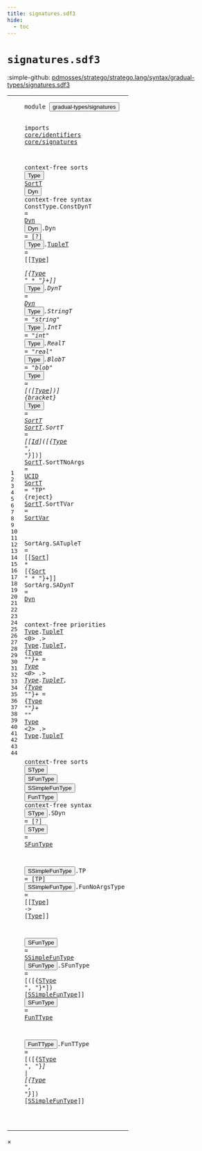 ```yaml
---
title: signatures.sdf3
hide:
  - toc
---
```


# `signatures.sdf3`

:simple-github: [pdmosses/stratego/stratego.lang/syntax/gradual-types/signatures.sdf3]

[pdmosses/stratego/stratego.lang/syntax/gradual-types/signatures.sdf3]: https://github.com/pdmosses/stratego/blob/master/stratego.lang/syntax/gradual-types/signatures.sdf3 "The source file on GitHub"

<div class="sdf3"><table class="highlighttable"><tbody><tr><td class="linenos"><div class="linenodiv"><pre><span></span>1
2
3
4
5
6
7
8
9
10
11
12
13
14
15
16
17
18
19
20
21
22
23
24
25
26
27
28
29
30
31
32
33
34
35
36
37
38
39
40
41
42
43
44
</pre></div></td>
<td class="code"><pre><code><span class="keyword">module</span> <button class="modal-open" id="gradual-types/signatures_1_8" title="Multi-file references" data-urls="../internal.sdf3/#gradual-types/signatures_8_3 line 8; ../main.sdf3/#gradual-types/signatures_5_3 line 5; ../modules.sdf3/#gradual-types/signatures_5_3 line 5; ../overlays.sdf3/#gradual-types/signatures_5_3 line 5; ../strategies.sdf3/#gradual-types/signatures_4_3 line 4; ../terms.sdf3/#gradual-types/signatures_5_3 line 5; ../../deduplicated.sdf3/#gradual-types/signatures_14_3 line 14">gradual-types/signatures</button>

<span class="keyword">imports</span>
  <a href="../../core/identifiers.sdf3/#core/identifiers_1_8" id="core/identifiers_4_3" title="Defined at ../../core/identifiers.sdf3 line 1">core/identifiers</a>
  <a href="../../core/signatures.sdf3/#core/signatures_1_8" id="core/signatures_5_3" title="Defined at ../../core/signatures.sdf3 line 1">core/signatures</a>

<span class="keyword">context-free sorts</span> <button class="modal-open" id="Type_7_20" title="Multi-file references" data-urls="#Type_11_25 line 11, 17, 19, 28, 29, 30, 38, 44; ../modules.sdf3/#Type_11_53 line 11; ../overlays.sdf3/#Type_13_13 line 13; ../strategies.sdf3/#Type_18_30 line 18, 23; ../terms.sdf3/#Type_9_37 line 9; ../../deduplicated.sdf3/#Type_73_30 line 73">Type</button> <a href="#SortT_18_23" id="SortT_7_25" title="Referenced at line 18">SortT</a> <button class="modal-open" id="Dyn_7_31" title="Multi-file references" data-urls="#Dyn_9_25 line 9, 12, 25; ../../deduplicated.sdf3/#Dyn_71_20 line 71, 78">Dyn</button>
<span class="keyword">context-free syntax</span>
  <span id="ConstType_9_3" title="Not referenced">ConstType</span>.<span class="cons_Constructor"><span id="ConstDynT_9_13" title="Not referenced">ConstDynT</span></span> = <a href="#Dyn_7_31" id="Dyn_9_25" title="Defined at line 7, 10">Dyn</a>
  <button class="modal-open" id="Dyn_10_3" title="Multi-file references" data-urls="#Dyn_9_25 line 9, 12, 25; ../../deduplicated.sdf3/#Dyn_71_20 line 71, 78">Dyn</button>.<span class="cons_Constructor"><span id="Dyn_10_7" title="Not referenced">Dyn</span></span>           = [<span class="cons_String">?</span>]
  <button class="modal-open" id="Type_11_3" title="Multi-file references" data-urls="#Type_11_25 line 11, 17, 19, 28, 29, 30, 38, 44; ../modules.sdf3/#Type_11_53 line 11; ../overlays.sdf3/#Type_13_13 line 13; ../strategies.sdf3/#Type_18_30 line 18, 23; ../terms.sdf3/#Type_9_37 line 9; ../../deduplicated.sdf3/#Type_73_30 line 73">Type</button>.<span class="cons_Constructor"><a href="#TupleT_28_8" id="TupleT_11_8" title="Referenced at line 28, 29, 30">TupleT</a></span>       = [[<a href="#Type_7_20" id="Type_11_25" title="Defined at line 7, 11, 12, 13, 14, 15, 16, 17, 18">Type</a>] <span class="cons_String">*</span> [{<a href="#Type_7_20" id="Type_11_35" title="Defined at line 7, 11, 12, 13, 14, 15, 16, 17, 18">Type</a> <span class="cons_Lit">" * "</span>}+]]
  <button class="modal-open" id="Type_12_3" title="Multi-file references" data-urls="#Type_11_25 line 11, 17, 19, 28, 29, 30, 38, 44; ../modules.sdf3/#Type_11_53 line 11; ../overlays.sdf3/#Type_13_13 line 13; ../strategies.sdf3/#Type_18_30 line 18, 23; ../terms.sdf3/#Type_9_37 line 9; ../../deduplicated.sdf3/#Type_73_30 line 73">Type</button>.<span class="cons_Constructor"><span id="DynT_12_8" title="Not referenced">DynT</span></span>         = <a href="#Dyn_7_31" id="Dyn_12_23" title="Defined at line 7, 10">Dyn</a>
  <button class="modal-open" id="Type_13_3" title="Multi-file references" data-urls="#Type_11_25 line 11, 17, 19, 28, 29, 30, 38, 44; ../modules.sdf3/#Type_11_53 line 11; ../overlays.sdf3/#Type_13_13 line 13; ../strategies.sdf3/#Type_18_30 line 18, 23; ../terms.sdf3/#Type_9_37 line 9; ../../deduplicated.sdf3/#Type_73_30 line 73">Type</button>.<span class="cons_Constructor"><span id="StringT_13_8" title="Not referenced">StringT</span></span>      = <span class="cons_Lit">"string"</span>
  <button class="modal-open" id="Type_14_3" title="Multi-file references" data-urls="#Type_11_25 line 11, 17, 19, 28, 29, 30, 38, 44; ../modules.sdf3/#Type_11_53 line 11; ../overlays.sdf3/#Type_13_13 line 13; ../strategies.sdf3/#Type_18_30 line 18, 23; ../terms.sdf3/#Type_9_37 line 9; ../../deduplicated.sdf3/#Type_73_30 line 73">Type</button>.<span class="cons_Constructor"><span id="IntT_14_8" title="Not referenced">IntT</span></span>         = <span class="cons_Lit">"int"</span>
  <button class="modal-open" id="Type_15_3" title="Multi-file references" data-urls="#Type_11_25 line 11, 17, 19, 28, 29, 30, 38, 44; ../modules.sdf3/#Type_11_53 line 11; ../overlays.sdf3/#Type_13_13 line 13; ../strategies.sdf3/#Type_18_30 line 18, 23; ../terms.sdf3/#Type_9_37 line 9; ../../deduplicated.sdf3/#Type_73_30 line 73">Type</button>.<span class="cons_Constructor"><span id="RealT_15_8" title="Not referenced">RealT</span></span>        = <span class="cons_Lit">"real"</span>
  <button class="modal-open" id="Type_16_3" title="Multi-file references" data-urls="#Type_11_25 line 11, 17, 19, 28, 29, 30, 38, 44; ../modules.sdf3/#Type_11_53 line 11; ../overlays.sdf3/#Type_13_13 line 13; ../strategies.sdf3/#Type_18_30 line 18, 23; ../terms.sdf3/#Type_9_37 line 9; ../../deduplicated.sdf3/#Type_73_30 line 73">Type</button>.<span class="cons_Constructor"><span id="BlobT_16_8" title="Not referenced">BlobT</span></span>        = <span class="cons_Lit">"blob"</span>
  <button class="modal-open" id="Type_17_3" title="Multi-file references" data-urls="#Type_11_25 line 11, 17, 19, 28, 29, 30, 38, 44; ../modules.sdf3/#Type_11_53 line 11; ../overlays.sdf3/#Type_13_13 line 13; ../strategies.sdf3/#Type_18_30 line 18, 23; ../terms.sdf3/#Type_9_37 line 9; ../../deduplicated.sdf3/#Type_73_30 line 73">Type</button>              = [<span class="cons_String">(</span>[<a href="#Type_7_20" id="Type_17_26" title="Defined at line 7, 11, 12, 13, 14, 15, 16, 17, 18">Type</a>]<span class="cons_String">)</span>] {<span class="keyword">bracket</span>}
  <button class="modal-open" id="Type_18_3" title="Multi-file references" data-urls="#Type_11_25 line 11, 17, 19, 28, 29, 30, 38, 44; ../modules.sdf3/#Type_11_53 line 11; ../overlays.sdf3/#Type_13_13 line 13; ../strategies.sdf3/#Type_18_30 line 18, 23; ../terms.sdf3/#Type_9_37 line 9; ../../deduplicated.sdf3/#Type_73_30 line 73">Type</button>              = <a href="#SortT_7_25" id="SortT_18_23" title="Defined at line 7, 19, 20, 21, 22">SortT</a>
  <a href="#SortT_18_23" id="SortT_19_3" title="Referenced at line 18">SortT</a>.<span class="cons_Constructor"><span id="SortT_19_9" title="Not referenced">SortT</span></span>       = [[<a href="../../core/identifiers.sdf3/#Id_16_15" id="Id_19_25" title="Defined at ../../core/identifiers.sdf3 line 16, 21, 23, 43, 44, 45">Id</a>]<span class="cons_String">(</span>[{<a href="#Type_7_20" id="Type_19_31" title="Defined at line 7, 11, 12, 13, 14, 15, 16, 17, 18">Type</a> <span class="cons_Lit">", "</span>}*]<span class="cons_String">)</span>]
  <a href="#SortT_18_23" id="SortT_20_3" title="Referenced at line 18">SortT</a>.<span class="cons_Constructor"><span id="SortTNoArgs_20_9" title="Not referenced">SortTNoArgs</span></span> = <a href="../../core/identifiers.sdf3/#UCID_16_27" id="UCID_20_23" title="Defined at ../../core/identifiers.sdf3 line 16, 26, 48">UCID</a>
  <a href="#SortT_18_23" id="SortT_21_3" title="Referenced at line 18">SortT</a>             = <span class="cons_Lit">"TP"</span> {<span class="keyword">reject</span>}
  <a href="#SortT_18_23" id="SortT_22_3" title="Referenced at line 18">SortT</a>.<span class="cons_Constructor"><span id="SortTVar_22_9" title="Not referenced">SortTVar</span></span>    = <a href="../../core/identifiers.sdf3/#SortVar_16_32" id="SortVar_22_23" title="Defined at ../../core/identifiers.sdf3 line 16, 28, 29">SortVar</a>

  <span id="SortArg_24_3" title="Not referenced">SortArg</span>.<span class="cons_Constructor"><span id="SATupleT_24_11" title="Not referenced">SATupleT</span></span> = [[<a href="../../core/signatures.sdf3/#Sort_31_20" id="Sort_24_24" title="Defined at ../../core/signatures.sdf3 line 31, 33, 34, 35">Sort</a>] <span class="cons_String">*</span> [{<a href="../../core/signatures.sdf3/#Sort_31_20" id="Sort_24_34" title="Defined at ../../core/signatures.sdf3 line 31, 33, 34, 35">Sort</a> <span class="cons_Lit">" * "</span>}+]]
  <span id="SortArg_25_3" title="Not referenced">SortArg</span>.<span class="cons_Constructor"><span id="SADynT_25_11" title="Not referenced">SADynT</span></span>   = <a href="#Dyn_7_31" id="Dyn_25_22" title="Defined at line 7, 10">Dyn</a>

<span class="keyword">context-free priorities</span>
  <a href="#Type_7_20" id="Type_28_3" title="Defined at line 7, 11, 12, 13, 14, 15, 16, 17, 18">Type</a>.<span class="cons_Constructor"><a href="#TupleT_11_8" id="TupleT_28_8" title="Defined at line 11">TupleT</a></span> &lt;0&gt; .&gt; <a href="#Type_7_20" id="Type_28_22" title="Defined at line 7, 11, 12, 13, 14, 15, 16, 17, 18">Type</a>.<span class="cons_Constructor"><a href="#TupleT_11_8" id="TupleT_28_27" title="Defined at line 11">TupleT</a></span>,
  {<a href="#Type_7_20" id="Type_29_4" title="Defined at line 7, 11, 12, 13, 14, 15, 16, 17, 18">Type</a> <span class="cons_Lit">"*"</span>}+ = <a href="#Type_7_20" id="Type_29_17" title="Defined at line 7, 11, 12, 13, 14, 15, 16, 17, 18">Type</a> &lt;0&gt; .&gt; <a href="#Type_7_20" id="Type_29_29" title="Defined at line 7, 11, 12, 13, 14, 15, 16, 17, 18">Type</a>.<span class="cons_Constructor"><a href="#TupleT_11_8" id="TupleT_29_34" title="Defined at line 11">TupleT</a></span>,
  {<a href="#Type_7_20" id="Type_30_4" title="Defined at line 7, 11, 12, 13, 14, 15, 16, 17, 18">Type</a> <span class="cons_Lit">"*"</span>}+ = {<a href="#Type_7_20" id="Type_30_18" title="Defined at line 7, 11, 12, 13, 14, 15, 16, 17, 18">Type</a> <span class="cons_Lit">"*"</span>}+ <span class="cons_Lit">"*"</span> <a href="#Type_7_20" id="Type_30_33" title="Defined at line 7, 11, 12, 13, 14, 15, 16, 17, 18">Type</a> &lt;2&gt; .&gt; <a href="#Type_7_20" id="Type_30_45" title="Defined at line 7, 11, 12, 13, 14, 15, 16, 17, 18">Type</a>.<span class="cons_Constructor"><a href="#TupleT_11_8" id="TupleT_30_50" title="Defined at line 11">TupleT</a></span>

<span class="keyword">context-free sorts</span> <button class="modal-open" id="SType_32_20" title="Multi-file references" data-urls="#SType_41_27 line 41, 44; ../modules.sdf3/#SType_10_35 line 10, 11; ../strategies.sdf3/#SType_27_29 line 27; ../../deduplicated.sdf3/#SType_80_26 line 80">SType</button> <button class="modal-open" id="SFunType_32_26" title="Multi-file references" data-urls="#SFunType_35_28 line 35; ../internal.sdf3/#SFunType_39_31 line 39, 63, 64">SFunType</button> <button class="modal-open" id="SSimpleFunType_32_35" title="Multi-file references" data-urls="#SSimpleFunType_40_23 line 40, 41, 44; ../modules.sdf3/#SSimpleFunType_9_37 line 9, 10, 11; ../../deduplicated.sdf3/#SSimpleFunType_80_42 line 80">SSimpleFunType</button> <button class="modal-open" id="FunTType_32_50" title="Multi-file references" data-urls="#FunTType_42_23 line 42; ../strategies.sdf3/#FunTType_41_35 line 41, 44">FunTType</button>
<span class="keyword">context-free syntax</span>
  <button class="modal-open" id="SType_34_3" title="Multi-file references" data-urls="#SType_41_27 line 41, 44; ../modules.sdf3/#SType_10_35 line 10, 11; ../strategies.sdf3/#SType_27_29 line 27; ../../deduplicated.sdf3/#SType_80_26 line 80">SType</button>.<span class="cons_Constructor"><span id="SDyn_34_9" title="Not referenced">SDyn</span></span>             = [<span class="cons_String">?</span>]
  <button class="modal-open" id="SType_35_3" title="Multi-file references" data-urls="#SType_41_27 line 41, 44; ../modules.sdf3/#SType_10_35 line 10, 11; ../strategies.sdf3/#SType_27_29 line 27; ../../deduplicated.sdf3/#SType_80_26 line 80">SType</button>                  = <a href="#SFunType_32_26" id="SFunType_35_28" title="Defined at line 32, 40, 41, 42">SFunType</a>

  <button class="modal-open" id="SSimpleFunType_37_3" title="Multi-file references" data-urls="#SSimpleFunType_40_23 line 40, 41, 44; ../modules.sdf3/#SSimpleFunType_9_37 line 9, 10, 11; ../../deduplicated.sdf3/#SSimpleFunType_80_42 line 80">SSimpleFunType</button>.<span class="cons_Constructor"><span id="TP_37_18" title="Not referenced">TP</span></span>                 = [<span class="cons_String">TP</span>]
  <button class="modal-open" id="SSimpleFunType_38_3" title="Multi-file references" data-urls="#SSimpleFunType_40_23 line 40, 41, 44; ../modules.sdf3/#SSimpleFunType_9_37 line 9, 10, 11; ../../deduplicated.sdf3/#SSimpleFunType_80_42 line 80">SSimpleFunType</button>.<span class="cons_Constructor"><span id="FunNoArgsType_38_18" title="Not referenced">FunNoArgsType</span></span>      = [[<a href="#Type_7_20" id="Type_38_41" title="Defined at line 7, 11, 12, 13, 14, 15, 16, 17, 18">Type</a>] <span class="cons_String">-&gt;</span> [<a href="#Type_7_20" id="Type_38_51" title="Defined at line 7, 11, 12, 13, 14, 15, 16, 17, 18">Type</a>]]

  <button class="modal-open" id="SFunType_40_3" title="Multi-file references" data-urls="#SFunType_35_28 line 35; ../internal.sdf3/#SFunType_39_31 line 39, 63, 64">SFunType</button>          = <a href="#SSimpleFunType_32_35" id="SSimpleFunType_40_23" title="Defined at line 32, 37, 38">SSimpleFunType</a>
  <button class="modal-open" id="SFunType_41_3" title="Multi-file references" data-urls="#SFunType_35_28 line 35; ../internal.sdf3/#SFunType_39_31 line 39, 63, 64">SFunType</button>.<span class="cons_Constructor"><span id="SFunType_41_12" title="Not referenced">SFunType</span></span> = [<span class="cons_String">(</span>[{<a href="#SType_32_20" id="SType_41_27" title="Defined at line 32, 34, 35">SType</a> <span class="cons_Lit">", "</span>}*]<span class="cons_String">)</span> [<a href="#SSimpleFunType_32_35" id="SSimpleFunType_41_43" title="Defined at line 32, 37, 38">SSimpleFunType</a>]]
  <button class="modal-open" id="SFunType_42_3" title="Multi-file references" data-urls="#SFunType_35_28 line 35; ../internal.sdf3/#SFunType_39_31 line 39, 63, 64">SFunType</button>          = <a href="#FunTType_32_50" id="FunTType_42_23" title="Defined at line 32, 44">FunTType</a>

  <button class="modal-open" id="FunTType_44_3" title="Multi-file references" data-urls="#FunTType_42_23 line 42; ../strategies.sdf3/#FunTType_41_35 line 41, 44">FunTType</button>.<span class="cons_Constructor"><span id="FunTType_44_12" title="Not referenced">FunTType</span></span> = [<span class="cons_String">(</span>[{<a href="#SType_32_20" id="SType_44_27" title="Defined at line 32, 34, 35">SType</a> <span class="cons_Lit">", "</span>}*] <span class="cons_String">|</span> [{<a href="#Type_7_20" id="Type_44_45" title="Defined at line 7, 11, 12, 13, 14, 15, 16, 17, 18">Type</a> <span class="cons_Lit">", "</span>}*]<span class="cons_String">)</span> [<a href="#SSimpleFunType_32_35" id="SSimpleFunType_44_60" title="Defined at line 32, 37, 38">SSimpleFunType</a>]]

</code></pre></td></tr></tbody></table></div>

<div id="modal">
  <div id="modal-content">
    <span id="modal-close">&times;</span>
    <h2 id="modal-h2"></h2>
    <p  id="modal-p"></p>
    <ul id="modal-ul"></ul>
  </div>
</div>
